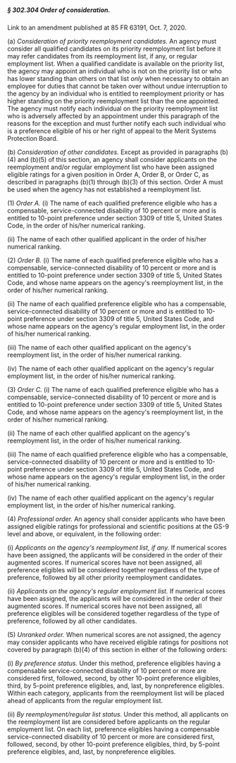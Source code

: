 ##### § 302.304 Order of consideration. #####

Link to an amendment published at 85 FR 63191, Oct. 7, 2020.

(a) *Consideration of priority reemployment candidates.* An agency must consider all qualified candidates on its priority reemployment list before it may refer candidates from its reemployment list, if any, or regular employment list. When a qualified candidate is available on the priority list, the agency may appoint an individual who is not on the priority list or who has lower standing than others on that list *only* when necessary to obtain an employee for duties that cannot be taken over without undue interruption to the agency by an individual who is entitled to reemployment priority or has higher standing on the priority reemployment list than the one appointed. The agency must notify each individual on the priority reemployment list who is adversely affected by an appointment under this paragraph of the reasons for the exception and must further notify each such individual who is a preference eligible of his or her right of appeal to the Merit Systems Protection Board.

(b) *Consideration of other candidates.* Except as provided in paragraphs (b)(4) and (b)(5) of this section, an agency shall consider applicants on the reemployment and/or regular employment list who have been assigned eligible ratings for a given position in Order A, Order B, or Order C, as described in paragraphs (b)(1) through (b)(3) of this section. Order A must be used when the agency has not established a reemployment list.

(1) *Order A.* (i) The name of each qualified preference eligible who has a compensable, service-connected disability of 10 percent or more and is entitled to 10-point preference under section 3309 of title 5, United States Code, in the order of his/her numerical ranking.

(ii) The name of each other qualified applicant in the order of his/her numerical ranking.

(2) *Order B.* (i) The name of each qualified preference eligible who has a compensable, service-connected disability of 10 percent or more and is entitled to 10-point preference under section 3309 of title 5, United States Code, and whose name appears on the agency's reemployment list, in the order of his/her numerical ranking.

(ii) The name of each qualified preference eligible who has a compensable, service-connected disability of 10 percent or more and is entitled to 10-point preference under section 3309 of title 5, United States Code, and whose name appears on the agency's regular employment list, in the order of his/her numerical ranking.

(iii) The name of each other qualified applicant on the agency's reemployment list, in the order of his/her numerical ranking.

(iv) The name of each other qualified applicant on the agency's regular employment list, in the order of his/her numerical ranking.

(3) *Order C.* (i) The name of each qualified preference eligible who has a compensable, service-connected disability of 10 percent or more and is entitled to 10-point preference under section 3309 of title 5, United States Code, and whose name appears on the agency's reemployment list, in the order of his/her numerical ranking.

(ii) The name of each other qualified applicant on the agency's reemployment list, in the order of his/her numerical ranking.

(iii) The name of each qualified preference eligible who has a compensable, service-connected disability of 10 percent or more and is entitled to 10-point preference under section 3309 of title 5, United States Code, and whose name appears on the agency's regular employment list, in the order of his/her numerical ranking.

(iv) The name of each other qualified applicant on the agency's regular employment list, in the order of his/her numerical ranking.

(4) *Professional order.* An agency shall consider applicants who have been assigned eligible ratings for professional and scientific positions at the GS-9 level and above, or equivalent, in the following order:

(i) *Applicants on the agency's reemployment list, if any.* If numerical scores have been assigned, the applicants will be considered in the order of their augmented scores. If numerical scores have not been assigned, all preference eligibles will be considered together regardless of the type of preference, followed by all other priority reemployment candidates.

(ii) *Applicants on the agency's regular employment list.* If numerical scores have been assigned, the applicants will be considered in the order of their augmented scores. If numerical scores have not been assigned, all preference eligibles will be considered together regardless of the type of preference, followed by all other candidates.

(5) *Unranked order.* When numerical scores are not assigned, the agency may consider applicants who have received eligible ratings for positions not covered by paragraph (b)(4) of this section in either of the following orders:

(i) *By preference status.* Under this method, preference eligibles having a compensable service-connected disability of 10 percent or more are considered first, followed, second, by other 10-point preference eligibles, third, by 5-point preference eligibles, and, last, by nonpreference eligibles. Within each category, applicants from the reemployment list will be placed ahead of applicants from the regular employment list.

(ii) *By reemployment/regular list status.* Under this method, all applicants on the reemployment list are considered before applicants on the regular employment list. On each list, preference eligibles having a compensable service-connected disability of 10 percent or more are considered first, followed, second, by other 10-point preference eligibles, third, by 5-point preference eligibles, and, last, by nonpreference eligibles.